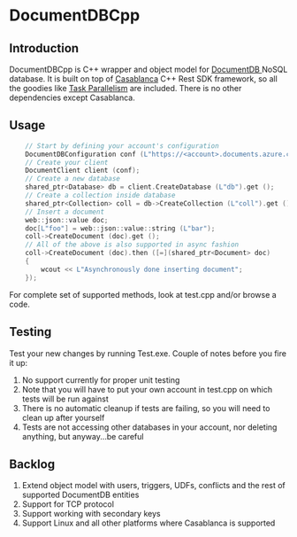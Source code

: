 # DocumentDBCpp

## Introduction
DocumentDBCpp is C++ wrapper and object model for [DocumentDB ](http://azure.microsoft.com/en-us/services/documentdb/) NoSQL database. It is built on top of [Casablanca](https://casablanca.codeplex.com/) C++ Rest SDK framework, so all the goodies like [Task Parallelism](https://msdn.microsoft.com/en-us/library/dd492427.aspx) are included. There is no other dependencies except Casablanca.

## Usage

```cpp
	// Start by defining your account's configuration
	DocumentDBConfiguration conf (L"https://<account>.documents.azure.com", L"<primary_key>");
	// Create your client
	DocumentClient client (conf);
	// Create a new database
	shared_ptr<Database> db = client.CreateDatabase (L"db").get ();
	// Create a collection inside database
	shared_ptr<Collection> coll = db->CreateCollection (L"coll").get ();
	// Insert a document
	web::json::value doc;
	doc[L"foo"] = web::json::value::string (L"bar");
	coll->CreateDocument (doc).get ();
	// All of the above is also supported in async fashion
	coll->CreateDocument (doc).then ([=](shared_ptr<Document> doc)
	{
		wcout << L"Asynchronously done inserting document";
	});
```

For complete set of supported methods, look at test.cpp and/or browse a code.

## Testing

Test your new changes by running Test.exe. Couple of notes before you fire it up:

1. No support currently for proper unit testing
2. Note that you will have to put your own account in test.cpp on which tests will be run against
3. There is no automatic cleanup if tests are failing, so you will need to clean up after yourself
4. Tests are not accessing other databases in your account, nor deleting anything, but anyway...be careful

## Backlog

1. Extend object model with users, triggers, UDFs, conflicts and the rest of supported DocumentDB entities
2. Support for TCP protocol
3. Support working with secondary keys
4. Support Linux and all other platforms where Casablanca is supported
